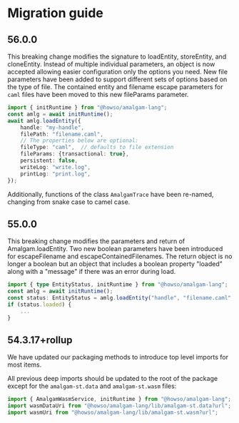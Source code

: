 # Migration guide

## 56.0.0

This breaking change modifies the signature to loadEntity, storeEntity, and cloneEntity. Instead of multiple individual
parameters, an object is now accepted allowing easier configuration only the options you need. New file parameters
have been added to support different sets of options based on the type of file. The contained entity and filename
escape parameters for `caml` files have been moved to this new fileParams parameter.

```ts
import { initRuntime } from "@howso/amalgam-lang";
const amlg = await initRuntime();
await amlg.loadEntity({
    handle: "my-handle",
    filePath: "filename.caml",
    // The properties below are optional:
    fileType: "caml",  // defaults to file extension
    fileParams: {transactional: true},
    persistent: false,
    writeLog: "write.log",
    printLog: "print.log",
});
```

Additionally, functions of the class `AmalgamTrace` have been re-named, changing from snake case to camel case.


## 55.0.0

This breaking change modifies the parameters and return of Amalgam.loadEntity. Two new boolean parameters have been
introduced for escapeFilename and escapeContainedFilenames. The return object is no longer a boolean but an object that
includes a boolean property "loaded" along with a "message" if there was an error during load.

```ts
import { type EntityStatus, initRuntime } from "@howso/amalgam-lang";
const amlg = await initRuntime();
const status: EntityStatus = amlg.loadEntity("handle", "filename.caml", false, false, false, false, "", "");
if (status.loaded) {
    ...
}
```

## 54.3.17+rollup

We have updated our packaging methods to introduce top level imports for most items.

All previous deep imports should be updated to the root of the package except for
the `amalgam-st.data` and `amalgam-st.wasm` files:

```ts
import { AmalgamWasmService, initRuntime } from "@howso/amalgam-lang";
import wasmDataUri from "@howso/amalgam-lang/lib/amalgam-st.data?url";
import wasmUri from "@howso/amalgam-lang/lib/amalgam-st.wasm?url";
```
